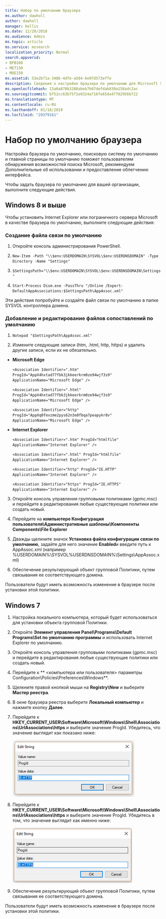 ```yaml
---
title: Набор по умолчанию браузера
ms.author: dawholl
author: dawholl
manager: kellis
ms.date: 12/20/2018
ms.audience: Admin
ms.topic: article
ms.service: mssearch
localization_priority: Normal
search.appverid:
- BFB160
- MET150
- MOE150
ms.assetid: 53e2b71a-348b-4dfe-a504-6e97d573effe
description: Сведения о настройке браузера по умолчанию для Microsoft Search для вашей организации.
ms.openlocfilehash: 13a0a878b3288abeb7b07defdab839a158adc2ac
ms.sourcegitcommit: bf52cc63b75f2e0324a716fe65da47702956b722
ms.translationtype: MT
ms.contentlocale: ru-RU
ms.lasthandoff: 01/18/2019
ms.locfileid: "29379161"
---
```

# <a name="set-default-browser"></a>Набор по умолчанию браузера

Настройка браузера по умолчанию, поисковую систему по умолчанию и главной страницы по умолчанию поможет пользователям обнаружения возможностей поиска Microsoft, рекомендуем Дополнительные об использовании и предоставление облегчению интерфейса.
  
Чтобы задать браузера по умолчанию для вашей организации, выполните следующие действия.
  
## <a name="windows-8-and-above"></a>Windows 8 и выше

Чтобы установить Internet Explorer или пограничного сервера Microsoft в качестве браузера по умолчанию, выполните следующие действия:
  
### <a name="create-default-associations-file"></a>Создание файла связи по умолчанию

1. Откройте консоль администрирования PowerShell.
    
2.  `New-Item -Path "\\$env:USERDOMAIN\SYSVOL\$env:USERDNSDOMAIN" -Type Directory -Name "Settings"`
    
3.  `$SettingsPath="\\$env:USERDOMAIN\SYSVOL\$env:USERDNSDOMAIN\Settings"`
    
4.  `Start-Process Dism.exe -PassThru "/Online /Export-DefaultAppAssociations:$SettingsPath\AppAssoc.xml"`
    
Эти действия попробуйте и создайте файл связи по умолчанию в папке SYSVOL контроллера домена.
  
### <a name="add-or-edit-the-default-associations-file"></a>Добавление и редактирование файлов сопоставлений по умолчанию

1. `Notepad "$SettingsPath\AppAssoc.xml"`
    
2. Измените следующие записи (htm, .html, http, https) и удалить другие записи, если их не обязательно.
    
  - **Microsoft Edge**
    
     `<Association Identifier=".htm" ProgId="AppX4hxtad77fbk3jkkeerkrm0ze94wjf3s9" ApplicationName="Microsoft Edge" />`
  
     `<Association Identifier=".html" ProgId="AppX4hxtad77fbk3jkkeerkrm0ze94wjf3s9" ApplicationName="Microsoft Edge" />`
  
     `<Association Identifier="http" ProgId="AppXq0fevzme2pys62n3e0fbqa7peapykr8v" ApplicationName="Microsoft Edge" />`
    
  - **Internet Explorer**
    
     `<Association Identifier=".htm" ProgId="htmlfile" ApplicationName="Internet Explorer" />`
  
     `<Association Identifier=".html" ProgId="htmlfile" ApplicationName="Internet Explorer" />`
  
     `<Association Identifier="http" ProgId="IE.HTTP" ApplicationName="Internet Explorer" />`
  
     `<Association Identifier="https" ProgId="IE.HTTPS" ApplicationName="Internet Explorer" />`
    
3. Откройте консоль управления групповыми политиками (gpmc.msc) и перейдите в редактирования любые существующие политики или создать новый.
    
1. Перейдите на **компьютере Конфигурация пользователя\Административные шаблоны\Компоненты Components\File Explorer**
    
2. Дважды щелкните значок **Установка файла конфигурации связи по умолчанию**, задайте для него значение **Enabled**и введите путь к AppAssoc.xml (например %USERDOMAIN%\SYSVOL\%USERDNSDOMAIN%\Settings\AppAssoc.xml)
    
4. Обеспечение результирующий объект групповой Политики, путем связывания ее соответствующего домена.
    
Пользователи будут иметь возможность изменение в браузере после установки этой политики.
  
## <a name="windows-7"></a>Windows 7

1. Настройка локального компьютера, который будет использоваться для установки объекта групповой Политики.
    
1. Откройте **Элемент управления Panel\Programs\Default Programs\Set по умолчанию программы** и использовать Internet Explorer по умолчанию. 
    
2. Откройте консоль управления групповыми политиками (gpmc.msc) и перейдите в редактирования любые существующие политики или создать новый.
    
1. Перейдите к ** \<компьютера или пользователя\> параметры Configuration\Policies\Preferences\Windows**.
    
2. Щелкните правой кнопкой мыши на **Registry\New** и выберите **Мастер реестра**.
    
3. В окне браузера реестра выберите **Локальный компьютер** и нажмите кнопку **Далее**.
    
4. Перейдите к **HKEY_CURRENT_USER\Software\Microsoft\Windows\Shell\Associations\UrlAssociations\https** и выберите значение ProgId. Убедитесь, что значение выглядит как показано ниже: 
    
    ![Выберите значение ProgID в Изменение строкового параметра](media/f6173dcc-b898-4967-8c40-4b0fe411a92b.png)
  
5. Перейдите к **HKEY_CURRENT_USER\Software\Microsoft\Windows\Shell\Associations\UrlAssociations\https** и выберите значение ProgId. Убедитесь в том, что значение выглядит как именно ниже: 
    
    ![Выберите параметр ProgId для HTTPS в строку редактирования](media/3519e13b-4fe7-4d15-946c-82fd50fc49bb.png)
  
3. Обеспечение результирующий объект групповой Политики, путем связывания ее соответствующего домена.
    
Пользователи будут иметь возможность изменение в браузере после установки этой политики.